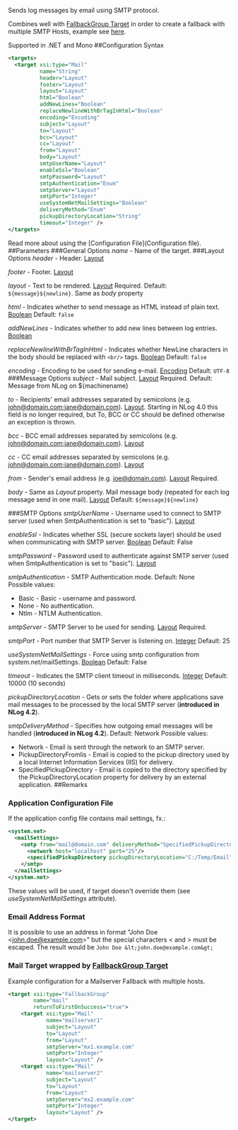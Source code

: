 Sends log messages by email using SMTP protocol. 

Combines well with [FallbackGroup Target](https://github.com/NLog/NLog/wiki/FallbackGroup-target) in order to create a fallback with multiple SMTP Hosts, example see [here](https://github.com/NLog/NLog/wiki/Mail-target#mail-target-wrapped-by-fallbackgroup-target).

Supported in .NET and Mono
##Configuration Syntax
```xml
<targets>
  <target xsi:type="Mail"
          name="String"
          header="Layout"
          footer="Layout"
          layout="Layout"
          html="Boolean"
          addNewLines="Boolean"
          replaceNewlineWithBrTagInHtml="Boolean"
          encoding="Encoding"
          subject="Layout"
          to="Layout"
          bcc="Layout"
          cc="Layout"
          from="Layout"
          body="Layout"
          smtpUserName="Layout"
          enableSsl="Boolean"
          smtpPassword="Layout"
          smtpAuthentication="Enum"
          smtpServer="Layout"
          smtpPort="Integer"
          useSystemNetMailSettings="Boolean"
          deliveryMethod="Enum"
          pickupDirectoryLocation="String"
          timeout="Integer" />
</targets>
```
Read more about using the [Configuration File](Configuration file).
##Parameters
###General Options
_name_ - Name of the target.
###Layout Options
_header_ - Header. [Layout](Data-types)

_footer_ - Footer. [Layout](Data-types)

_layout_ - Text to be rendered. [Layout](Data-types) Required. Default: `${message}${newline}`. Same as _body_ property

_html_ - Indicates whether to send message as HTML instead of plain text. [Boolean](Data-types) Default: `false`

_addNewLines_ - Indicates whether to add new lines between log entries. [Boolean](Data-types)

_replaceNewlineWithBrTagInHtml_ - Indicates whether NewLine characters in the body should be replaced with `<br/>` tags. [Boolean](Data-types) Default: `false`

_encoding_ - Encoding to be used for sending e-mail. [Encoding](Data-types) Default: `UTF-8`
###Message Options
_subject_ - Mail subject. [Layout](Data-types) Required. Default: Message from NLog on ${machinename}

_to_ - Recipients' email addresses separated by semicolons (e.g. john@domain.com;jane@domain.com). [Layout](Data-types). Starting in NLog 4.0 this field is no longer required, but To, BCC or CC should be defined otherwise an exception is thrown. 

_bcc_ - BCC email addresses separated by semicolons (e.g. john@domain.com;jane@domain.com). [Layout](Data-types)

_cc_ - CC email addresses separated by semicolons (e.g. john@domain.com;jane@domain.com). [Layout](Data-types)

_from_ - Sender's email address (e.g. joe@domain.com). [Layout](Data-types) Required.

_body_ - Same as _Layout_ property. Mail message body (repeated for each log message send in one mail). [Layout](Data-types) Default: `${message}${newline}` 

###SMTP Options
_smtpUserName_ - Username used to connect to SMTP server (used when SmtpAuthentication is set to "basic"). [Layout](Data-types)

_enableSsl_ - Indicates whether SSL (secure sockets layer) should be used when communicating with SMTP server. [Boolean](Data-types) Default: False  

_smtpPassword_ - Password used to authenticate against SMTP server (used when SmtpAuthentication is set to "basic"). [Layout](Data-types)

_smtpAuthentication_ - SMTP Authentication mode. Default: None  
Possible values:
* Basic - Basic - username and password.
* None - No authentication.
* Ntlm - NTLM Authentication.

_smtpServer_ - SMTP Server to be used for sending. [Layout](Data-types) Required.

_smtpPort_ - Port number that SMTP Server is listening on. [Integer](Data-types) Default: 25

_useSystemNetMailSettings_ - Force using smtp configuration from system.net/mailSettings. [Boolean](Data-types) Default: False

_timeout_ - Indicates the SMTP client timeout in milliseconds. [Integer](Data-types) Default: 10000 (10 seconds)

_pickupDirectoryLocation_ - Gets or sets the folder where applications save mail messages to be processed by the local SMTP server (__introduced in NLog 4.2__).

_smtpDeliveryMethod_ - Specifies how outgoing email messages will be handled (__introduced in NLog 4.2__). Default: Network 
Possible values:
* Network - Email is sent through the network to an SMTP server.
* PickupDirectoryFromIis - Email is copied to the pickup directory used by a local Internet Information Services (IIS) for delivery.
* SpecifiedPickupDirectory - Email is copied to the directory specified by the PickupDirectoryLocation property for delivery by an external application.
##Remarks

### Application Configuration File
If the application config file contains mail settings, fx.:

```xml
<system.net>
  <mailSettings>
    <smtp from="mail@domain.com" deliveryMethod="SpecifiedPickupDirectory">
      <network host="localhost" port="25"/>
      <specifiedPickupDirectory pickupDirectoryLocation="C:/Temp/Email"/>
    </smtp>
  </mailSettings>
</system.net>
```

These values will be used, if target doesn't override them (see _useSystemNetMailSettings_ attribute).

### Email Address Format

It is possible to use an address in format "John Doe &lt;john.doe@example.com&gt;" but the special characters < and > must be escaped. The result would be `John Doe &lt;john.doe@example.com&gt;`


### Mail Target wrapped by [FallbackGroup Target](https://github.com/NLog/NLog/wiki/FallbackGroup-target)

Example configuration for a Mailserver Fallback with multiple hosts.

```xml
<target xsi:type="FallbackGroup" 
        name="mail"
        returnToFirstOnSuccess="true">
    <target xsi:type="Mail"
            name="mailserver1"
            subject="Layout"
            to="Layout"
            from="Layout"
            smtpServer="mx1.example.com" 
            smtpPort="Integer"
            layout="Layout" />
    <target xsi:type="Mail"
            name="mailserver2" 
            subject="Layout"
            to="Layout"
            from="Layout"
            smtpServer="mx2.example.com" 
            smtpPort="Integer"
            layout="Layout" />
</target>
```